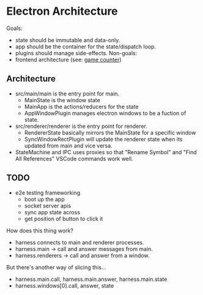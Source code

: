 # Electron Architecture

Goals:
- state should be immutable and data-only.
- app should be the container for the state/dispatch loop.
- plugins should manage side-effects.
Non-goals:
- frontend architecture (see: [game counter](https://github.com/ccorcos/game-counter))

## Architecture

- src/main/main is the entry point for main.
	- MainState is the window state
	- MainApp is the actions/reducers for the state
	- AppWindowPlugin manages electron windows to be a fuction of state.
- src/renderer/renderer is the entry point for renderer.
	- RendererState basically mirrors the MainState for a specific window
	- SyncWindowRectPlugin will update the renderer state when its updated from main and vice versa.
- StateMachine and IPC uses proxies so that "Rename Symbol" and "Find All References" VSCode commands work well.

## TODO

- e2e testing frameworking
	- boot up the app
	- socket server apis
	- sync app state across
	- get position of button to click it


How does this thing work?
- harness connects to main and renderer processes.
- harness.main -> call and answer messages from main.
- harness.renderers -> call and answer from a window.

But there's another way of slicing this...
- harness.main.call, harness.main.answer, harness.main.state
- harness.windows[0].call, answer, state

